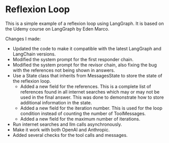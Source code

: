 # Reflexion Loop

This is a simple example of a reflexion loop using LangGraph. It is based on the Udemy course on LangGraph by Eden Marco.

Changes I made:
- Updated the code to make it compatible with the latest LangGraph and LangChain versions. 
- Modified the system prompt for the first responder chain.
- Modified the system prompt for the revisor chain, also fixing the bug with the references not being shown in answers.
- Use a State class that inherits from MessagesState to store the state of the reflexion loop.
    - Added a new field for the references. This is a complete list of references found in all internet searches which may or may not be used in the final answer. This was done to demonstrate how to store additional information in the state.
    - Added a new field for the iteration number. This is used for the loop condition instead of counting the number of ToolMessages.
    - Added a new field for the maximum number of iterations.
- Run internet searches and llm calls asynchronously.
- Make it work with both OpenAI and Anthropic.
- Added several checks for the tool calls and messages.

